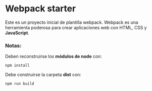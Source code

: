 # Webpack starter

Este es un proyecto inicial de plantilla webpack. Webpack es una herramienta poderosa para crear aplicaciones web con HTML, CSS y **JavaScript**.

### Notas:
Deben reconstruirse los **módulos de node** con:
```
npm install
```
Debe construirse la carpeta **dist** con:
```
npm run build
```
